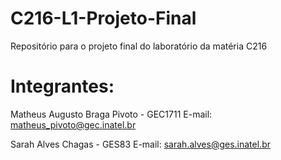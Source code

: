 # C216-L1-Projeto-Final
Repositório para o projeto final do laboratório da matéria C216

# Integrantes: 

Matheus Augusto Braga Pivoto  - GEC1711
E-mail: matheus_pivoto@gec.inatel.br

Sarah Alves Chagas - GES83
E-mail: sarah.alves@ges.inatel.br


